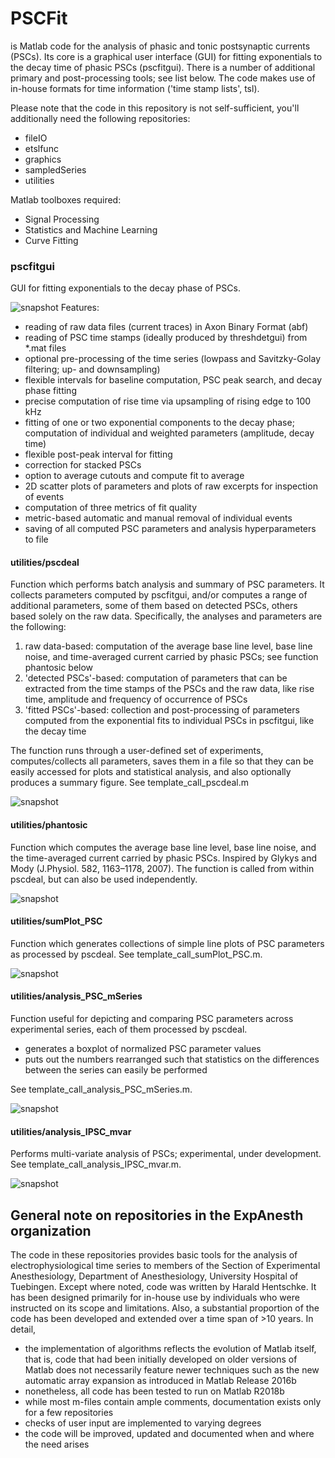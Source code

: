 # PSCFit

is Matlab code for the analysis of phasic and tonic postsynaptic currents (PSCs). Its core is a graphical user interface (GUI) for fitting exponentials to the decay time of phasic PSCs (pscfitgui). There is a number of additional primary and post-processing tools; see list below. The code makes use of in-house formats for time information ('time stamp lists', tsl).

Please note that the code in this repository is not self-sufficient, you'll additionally need the following repositories:
* fileIO
* etslfunc
* graphics
* sampledSeries
* utilities
 
Matlab toolboxes required:
* Signal Processing
* Statistics and Machine Learning
* Curve Fitting

### pscfitgui
GUI for fitting exponentials to the decay phase of PSCs. 

![snapshot](/doc/snapshot_pscfitgui.png)
Features:
* reading of raw data files (current traces) in Axon Binary Format (abf)
* reading of PSC time stamps (ideally produced by threshdetgui) from *.mat files
* optional pre-processing of the time series (lowpass and Savitzky-Golay filtering; up- and downsampling)
* flexible intervals for baseline computation, PSC peak search, and decay phase fitting 
* precise computation of rise time via upsampling of rising edge to 100 kHz
* fitting of one or two exponential components to the decay phase; computation of individual and weighted parameters (amplitude, decay time)
* flexible post-peak interval for fitting
* correction for stacked PSCs
* option to average cutouts and compute fit to average
* 2D scatter plots of parameters and plots of raw excerpts for inspection of events
* computation of three metrics of fit quality
* metric-based automatic and manual removal of individual events
* saving of all computed PSC parameters and analysis hyperparameters to file

#### utilities/pscdeal
Function which performs batch analysis and summary of PSC parameters. It collects parameters computed by pscfitgui, and/or computes a range of additional parameters, some of them based on detected PSCs, others based solely on the raw data. Specifically, the analyses and parameters are the following:
1. raw data-based: computation of the average base line level, base line noise, and time-averaged current carried by phasic PSCs; see function phantosic below
2. 'detected PSCs'-based: computation of parameters that can be extracted from the time stamps of the PSCs and the raw data, like rise time, amplitude and frequency of occurrence of PSCs
3. 'fitted PSCs'-based: collection and post-processing of parameters computed from the exponential fits to individual PSCs in pscfitgui, like the decay time

The function runs through a user-defined set of experiments, computes/collects all parameters, saves them in a file so that they can be easily accessed for plots and statistical analysis, and also optionally produces a summary figure. See template_call_pscdeal.m

![snapshot](/doc/snapshot_pscdeal.png)


#### utilities/phantosic
Function which computes the average base line level, base line noise, and the time-averaged current carried by phasic PSCs. Inspired by Glykys and Mody (J.Physiol. 582, 1163–1178, 2007). The function is called from within pscdeal, but can also be used independently.

![snapshot](/doc/snapshot_phantosic.png)

#### utilities/sumPlot_PSC
Function which generates collections of simple line plots of PSC parameters as processed by pscdeal. See template_call_sumPlot_PSC.m.

![snapshot](/doc/snapshot_sumPlot_PSC.png)


#### utilities/analysis_PSC_mSeries
Function useful for depicting and comparing PSC parameters across experimental series, each of them processed by pscdeal.
* generates a boxplot of normalized PSC parameter values
* puts out the numbers rearranged such that statistics on the differences between the series can easily be performed

See template_call_analysis_PSC_mSeries.m.

![snapshot](/doc/snapshot_analysis_PSC_mSeries.png)

#### utilities/analysis_IPSC_mvar
Performs multi-variate analysis of PSCs; experimental, under development. See template_call_analysis_IPSC_mvar.m.

![snapshot](/doc/snapshot_analysis_IPSC_mvar.png)


## General note on repositories in the ExpAnesth organization
The code in these repositories provides basic tools for the analysis of electrophysiological time series to members of the Section of Experimental Anesthesiology, Department of Anesthesiology, University Hospital of Tuebingen. Except where noted, code was written by Harald Hentschke. It has been designed primarily for in-house use by individuals who were instructed on its scope and limitations. Also, a substantial proportion of the code has been developed and extended over a time span of >10 years. In detail,

* the implementation of algorithms reflects the evolution of Matlab itself, that is, code that had been initially developed on older versions of Matlab does not necessarily feature newer techniques such as the new automatic array expansion as introduced in Matlab Release 2016b
* nonetheless, all code has been tested to run on Matlab R2018b
* while most m-files contain ample comments, documentation exists only for a few repositories
* checks of user input are implemented to varying degrees
* the code will be improved, updated and documented when and where the need arises